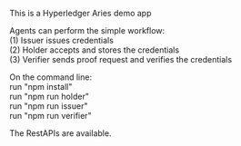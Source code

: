 This is a Hyperledger Aries demo app 

Agents can perform the simple workflow:  
(1) Issuer issues credentials  
(2) Holder accepts and stores the credentials  
(3) Verifier sends proof request and verifies the credentials  

On the command line:   
run "npm install"  
run "npm run holder"  
run "npm run issuer"  
run "npm run verifier"  

The RestAPIs are available.  
